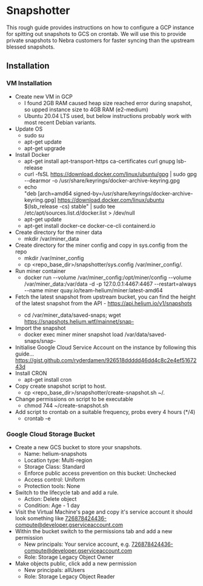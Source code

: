 # Snapshotter

This rough guide provides instructions on how to configure a GCP instance for spitting out snapshots to GCS on crontab. We
will use this to provide private snapshots to Nebra customers for faster syncing than the upstream blessed snapshots.

## Installation
### VM Installation

- Create new VM in GCP
  + I found 2GB RAM caused heap size reached error during snapshot, so upped instance size to 4GB RAM (e2-medium)
  + Ubuntu 20.04 LTS used, but below instructions probably work with most recent Debian variants.
- Update OS
  + sudo su
  + apt-get update
  + apt-get upgrade
- Install Docker
  + apt-get install apt-transport-https ca-certificates curl gnupg lsb-release
  + curl -fsSL https://download.docker.com/linux/ubuntu/gpg | sudo gpg --dearmor -o /usr/share/keyrings/docker-archive-keyring.gpg
  + echo \
  "deb [arch=amd64 signed-by=/usr/share/keyrings/docker-archive-keyring.gpg] https://download.docker.com/linux/ubuntu \
  $(lsb_release -cs) stable" | sudo tee /etc/apt/sources.list.d/docker.list > /dev/null
  + apt-get update
  + apt-get install docker-ce docker-ce-cli containerd.io
- Create directory for the miner data
  + mkdir /var/miner_data
- Create directory for the miner config and copy in sys.config from the repo
  + mkdir /var/miner_config
  + cp <repo_base_dir>/snapshotter/sys.config /var/miner_config/.
- Run miner container
  + docker run --volume /var/miner_config:/opt/miner/config --volume /var/miner_data:/var/data -d -p 127.0.0.1:4467:4467 --restart=always --name miner quay.io/team-helium/miner:latest-amd64
- Fetch the latest snapshot from upstream bucket, you can find the <block> height of the latest snapshot from the API - https://api.helium.io/v1/snapshots
  + cd /var/miner_data/saved-snaps; wget https://snapshots.helium.wtf/mainnet/snap-<block>
- Import the snapshot
  + docker exec miner miner snapshot load /var/data/saved-snaps/snap-<block>
- Initialise Google Cloud Service Account on the instance by following this guide... https://gist.github.com/ryderdamen/926518ddddd46dd4c8c2e4ef5167243d
- Install CRON
  + apt-get install cron
- Copy create snapshot script to host.
  + cp <repo_base_dir>/snapshotter/create-snapshot.sh ~/.
- Change permissions on script to be executable
  + chmod 744 ~/create-snapshot.sh
- Add script to crontab on a suitable frequency, probs every 4 hours (*/4)
  + crontab -e


### Google Cloud Storage Bucket
- Create a new GCS bucket to store your snapshots.
  + Name: helium-snapshots
  + Location type: Multi-region
  + Storage Class: Standard
  + Enforce public access prevention on this bucket: Unchecked
  + Access control: Uniform
  + Protection tools: None
- Switch to the lifecycle tab and add a rule.
  + Action: Delete object
  + Condition: Age - 1 day
- Visit the Virtual Machine's page and copy it's service account it should look something like 726878424436-compute@developer.gserviceaccount.com
- Within the bucket switch to the permissions tab and add a new permission
  + New principals: Your service account, e.g. 726878424436-compute@developer.gserviceaccount.com
  + Role: Storage Legacy Object Owner
- Make objects public, click add a new permission
  + New principals: allUsers
  + Role: Storage Legacy Object Reader
  